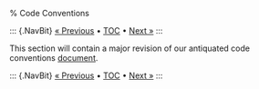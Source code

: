 % Code Conventions

::: {.NavBit}
[« Previous](mailinglists.html) • [TOC](index.html) • [Next »](changePlanning.html)
:::

This section will contain a major revision of our antiquated code conventions
[document](https://www.oracle.com/technetwork/java/codeconvtoc-136057.html).

::: {.NavBit}
[« Previous](mailinglists.html) • [TOC](index.html) • [Next »](changePlanning.html)
:::
